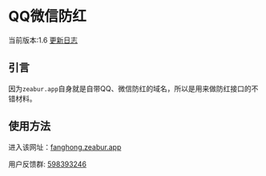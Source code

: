 # QQ微信防红

当前版本:1.6 [更新日志](https://github.com/foxplaying/fanghong/blob/main/Update.log)

## 引言

因为`zeabur.app`自身就是自带QQ、微信防红的域名，所以是用来做防红接口的不错材料。

## 使用方法

进入该网址：[fanghong.zeabur.app](https://fanghong.zeabur.app)

用户反馈群: [598393246](https://qm.qq.com/q/ACKzmtExXy)
